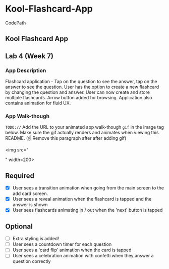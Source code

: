 # Kool-Flashcard-App
CodePath
## Kool Flashcard App

## Lab 4 (Week 7)

### App Description
Flashcard application - Tap on the question to see the answer, tap on the answer to see the question. User has the option to create a new flashcard by changing the question and answer. User can now create and store multiple flashcards. Arrow button added for browsing. Application also contains animation for fluid UX.

### App Walk-though
`TODO://` Add the URL to your animated app walk-though `gif` in the image tag below. Make sure the gif actually renders and animates when viewing this README. (☝️ Remove this paragraph after after adding gif)

<img src="<blockquote class="imgur-embed-pub" lang="en" data-id="a/XNp1gW1" data-context="false" ><a href="//imgur.com/a/XNp1gW1"></a></blockquote><script async src="//s.imgur.com/min/embed.js" charset="utf-8"></script>" width=200><br>


## Required
- [x] User sees a transition animation when going from the main screen to the add card screen.
- [x] User sees a reveal animation when the flashcard is tapped and the answer is shown
- [x] User sees flashcards animating in / out when the 'next' button is tapped

## Optional
- [ ] Extra styling is added!
- [ ] User sees a countdown timer for each question
- [ ] User sees a 'card flip' animation when the card is tapped
- [ ] User sees a celebration animation with confetti when they answer a question correctly

